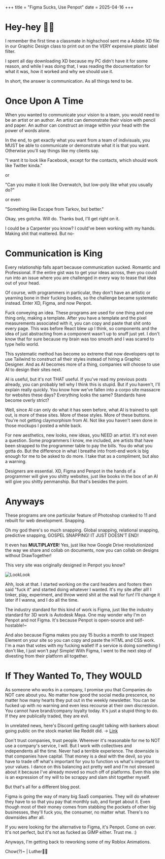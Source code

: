 +++
title = "Figma Sucks, Use Penpot"
date = 2025-04-16
+++
# Hey-hey 👋🏿

I remember the first time a classmate in highschool sent me a Adobe XD file in our Graphic Design class to print out on the VERY expensive plastic label filter.

I spent all day downloading XD because my PC didn't have it for some reason, and while I was doing that, I was reading the documentation for what it was, how it worked and why we should use it.

In short, the answer is communication. As all things tend to be.

# Once Upon A Time

When you wanted to communicate your vision to a team, you would need to be an artist or an author. An artist can demonstrate their vision with pencil and paper. An author can construct an image within your head with the power of words alone.

In the end, to get exactly what you want from a team of indivisuals, you MUST be able to communicate or demonstrate what it is that you want. Otherwise you'll say things like my clients say.

"I want it to look like Facebook, except for the contacts, which should work like Twitter kinda."

or

"Can you make it look like Overwatch, but low-poly like what you usually do?"

or even

"Something like Escape from Tarkov, but better."

Okay, yes gotcha. Will do. Thanks bud, I'll get right on it.

I could be a Carpenter you know? I could've been working with my hands. Making shit that mattered. But no-

# Communication is King

Every relationship falls apart because communication sucked. Romantic and Professional. If the entire gist was to get your ideas across, then you could run into an issue where you are challenged in every way to tease that idea out of your head.

Of course, with programmers in particular, they don't have an artistic or yearning bone in their fucking bodies, so the challenge became systematic instead. Enter XD, Figma, and now Penpot.

Fuck conveying an idea. These programs are used for one thing and one thing only, making a template. After you have a template and the pixel measurements associated with it, you can copy and paste that shit onto every page. This was before React blew up I think, so components and the idea of just abstracting from a component wasn't up to snuff just yet. I don't know that for sure because my brain was too smooth and I was scared to type hello world.

This systematic method has become so extreme that now developers opt to use Tailwind to construct all their styles instead of hiring a Graphic Designer. And as AI becomes more of a thing, companies will choose to use AI to design their sites next.

AI is useful, but it's not THAT useful. If you've read my previous posts already, you can probably tell why I think this is stupid. But if you haven't, I'll explain really quickly. You know how we've fallen into a corpo site massacre for websites these days? Everything looks the same? Standards have become overly strict?

Well, since AI can only do what it has seen before, what AI is trained to spit out, is more of these sites. More of these styles. More of these buttons. You're not getting claymorphism from AI. Not like you haven't seen done in those mockups I posted a while back.

For new aesthetics, new looks, new ideas, you NEED an artist. It's not even a question. Some programmers I know, me included, are artists that have been strapped to the programmer table to pay the bills. You do what you gotta do. But the difference in what I breathe into front-end work is big enough for me to be asked to do more. I take that as a compliment, but also a warning.

Designers are essential. XD, Figma and Penpot in the hands of a programmer will give you shitty websites, just like books in the box of an AI will give you shitty penmanship. But that's besides the point.

# Anyways

These programs are one particular feature of Photoshop cranked to 11 and rebuilt for web development. Snapping.

Oh my god there's so much snapping. Global snapping, relational snapping, predictive snapping, GOSPEL SNAPPING! IT JUST DOESN'T END!

It even has **MULTIPLAYER**! Yes, just like how Google Drive revolutionized the way we share and collab on documents, now you can collab on designs without DrawTogether!

This very site was originally designed in Penpot you know?

![LookLook](/blogImages/penPot.png "Other Heaven's Mockup!")

Ahh, look at that. I started working on the card headers and footers then said "fuck it" and started doing whatever I wanted. It's my site after all! I tinker, play, experiment, and throw weird shit at the wall for fun! I'll change it later if I wanna, and I do all the time.

The industry standard for this kind of work is Figma, just like the industry standard for 3D work is Autodesk Maya. One may wonder why I'm on Penpot and not Figma. It's because Penpot is open-source and self-hostable!~

And also because Figma makes you pay 15 bucks a month to use Inspect Element on your site so you can copy and paste the HTML and CSS work. I'm a man that votes with my fucking wallet! If a service is doing something I don't like, I just won't pay! Simple! With Figma, I went to the next step of divesting from their platform all together.

# If They Wanted To, They WOULD

As someone who works in a company, I promise you that Companies do NOT care about you. No matter how good the social media prescence, no matter how many hearts they put out in the weekly newsletter. You can be fucked up with no warning and even less recourse at their own discression. You cannot have brand/company loyalty today. It's just a stupid thing to do. If they are publically traded, they are evil.

In unrelated news, here's Discord getting caught talking with bankers about going public on the stock market like Reddit did. -> [Link](https://www.nytimes.com/2025/03/05/technology/discord-ipo.html)

Don't trust companies, trust people. Wherever it's reasonable for me to NOT use a company's service, I will. But I work with collectives and independents all the time. Never had a terrible experience. The downside is that companies have capital. That money is a deal with the devil, so you have to trade off what's important for you to function vs what's important to your values. I dance on this balancing act pretty well and I'm not stressed about it because I've already moved so much off of platforms. Even this site is an expression of my will to be scrappy and slam shit together myself.

But that's all for a different blog post.

Figma is going the way of many big SaaS companies. They will do whatever they have to so that you pay that monthly sub, and forget about it. Even though most of their money comes from stabbing the pockets of other big businesses, they'll fuck you, the consumer, no matter what. There's no downsides after all.

If you were looking for the alternative to Figma, it's Penpot. Come on over. It's not perfect, but it's not as fucked as GIMP either. Trust me. :)

Anyways, I'm getting back to reworking some of my Roblox Animations.

Chow(?)~ | Luther✌🏿